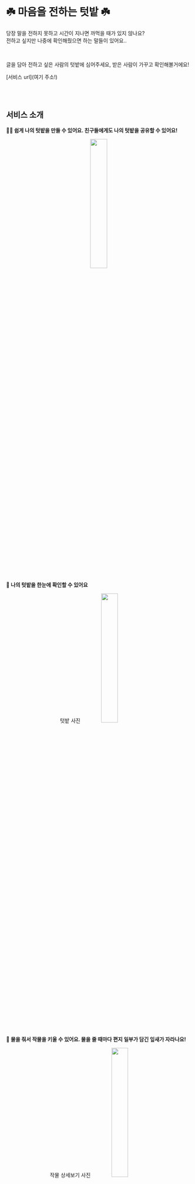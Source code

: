 # ☘️ 마음을 전하는 텃밭 ☘️

당장 말을 전하지 못하고 시간이 지나면 까먹을 때가 있지 않나요?<br/>
전하고 싶지만 나중에 확인해줬으면 하는 말들이 있어요..

<br/>

글을 담아 전하고 싶은 사람의 텃밭에 심어주세요, 받은 사람이 가꾸고 확인해볼거에요!

[서비스 url](여기 주소!)

<br/>
<br/>

## 서비스 소개
**👨‍🌾 쉽게 나의 텃밭을 만들 수 있어요. 친구들에게도 나의 텃밭을 공유할 수 있어요!**
<div align="center">
  <img src="https://user-images.githubusercontent.com/59170680/204515381-d3cde89b-a2e7-4636-a156-bf3f3d15f449.PNG" width="30%" />
</div>

<br/>

**🌱 나의 텃밭을 한눈에 확인할 수 있어요**
<div align="center">
  텃밭 사진
  <img src="https://user-images.githubusercontent.com/59170680/204469702-3f117d5b-7732-4ccb-85ca-01bf94ff07ec.png" width="30%" />
</div>

<br/>

**🚰 물을 줘서 작물을 키울 수 있어요. 물을 줄 때마다 편지 일부가 담긴 잎새가 자라나요!**
<div align="center">
  작물 상세보기 사진
  <img src="https://user-images.githubusercontent.com/59170680/204469702-3f117d5b-7732-4ccb-85ca-01bf94ff07ec.png" width="30%" />
</div>

<br/>

**🍎 물을 다 주면, 작물을 수확해 편지를 열어볼 수 있어요**
<div align="center">
  편지 내용 사진
  <img src="https://user-images.githubusercontent.com/59170680/204469702-3f117d5b-7732-4ccb-85ca-01bf94ff07ec.png" width="30%" /> 
</div>

<br/><br/>

**💚 수확한 작물 목록과 담긴 편지를 확인할 수 있어요**
<div align="center">
  <img src="https://user-images.githubusercontent.com/59170680/204517354-cf647e46-70cb-4968-b0c3-5a52dbf6ee3c.PNG" width="30%" />
</div>

<br/><br/>

**🥜 친구의 텃밭에 편지를 담은 씨앗을 심어줄 수 있어요, 원하는 씨앗을 골라보세요!**
<div align="center">
  <img src="https://user-images.githubusercontent.com/59170680/204515728-2b103c15-e444-48a2-bd55-9f5dee288dee.PNG" width="30%" />
  <img src="https://user-images.githubusercontent.com/59170680/204515761-10ed8729-897a-4d81-8e1b-33c17f61abd1.PNG" width="30%" />
</div>

<br/><br/>

**💌 원하는 씨앗에 편지를 넣어 심을 수 있어요. 편지의 힌트가 될 잎새도 정해주세요!**
<div align="center">
  <img src="https://user-images.githubusercontent.com/59170680/204516910-b22a6f87-c174-424f-b2c5-a5f2f270dcdb.PNG" width="30%" />
</div>

<br/><br/>


## 🛠️ Stacks
**Backend**
- Spring boot
- JPA
- Postgre
- Docker
- AWS beanstalk

**Frontend**
- React
- Typescript
- Redux toolkit
- React query
- Tailwind css
- Github pages

<br/>
<br/>

## 👨‍👩‍👧‍👦 Members
**Backend**
<div>
  
| [bluewow](https://github.com/bluewow) | [kibum414](https://github.com/kibum414)
|:---:|:---:|
|<img width="120" alt="bluewow" src="https://avatars.githubusercontent.com/u/16996054?v=4">|<img width="120" alt="kibum414" src="https://avatars.githubusercontent.com/u/76759852?v=4">

</div>

<br/>

**Frontend**
<div>
  
| [jihyunleeme](https://github.com/jihyunleeme) | [g2hhh2ee](https://github.com/g2hhh2ee) | [msdio](https://github.com/msdio) | [wjunhee102](https://github.com/wjunhee102) | [Leejin-Yang](https://github.com/Leejin-Yang) | [userJu](https://github.com/userJu)
|:---:|:---:|:---:|:---:|:---:|:---:|
|<img width="120" alt="jihyunleeme" src="https://avatars.githubusercontent.com/u/40045979?v=4">|<img width="120" alt="g2hhh2ee" src="https://avatars.githubusercontent.com/u/57996351?v=4">|<img width="120" alt="msdio" src="https://avatars.githubusercontent.com/u/59170680?v=4">|<img width="120" alt="wjunhee102" src="https://avatars.githubusercontent.com/u/59816563?v=4">|<img width="120" alt="Leejin-Yang" src="https://avatars.githubusercontent.com/u/78616893?v=4">|<img width="120" alt="userJu" src="https://avatars.githubusercontent.com/u/87933367?v=4">

</div>


